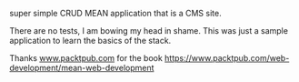 super simple CRUD MEAN application that is a CMS site.

There are no tests, I am bowing my head in shame.  This was just a sample application to learn the basics of the stack.

Thanks www.packtpub.com for the book  https://www.packtpub.com/web-development/mean-web-development